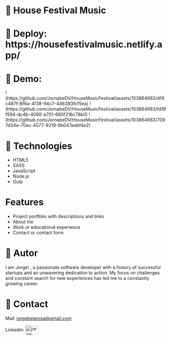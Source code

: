 
<h1>📌 House Festival Music</h1>  

<h1>📌  Deploy: https://housefestivalmusic.netlify.app/  </h1>

<h1>📌  Demo: </h1>
!(https://github.com/JornabeDV/HouseMusicFestival/assets/103864663/df9c487f-8f6a-4f38-94c7-446383fcf5ea)
!(https://github.com/JornabeDV/HouseMusicFestival/assets/103864663/fd19f594-dc4b-4090-a701-660f216c78b0)
!(https://github.com/JornabeDV/HouseMusicFestival/assets/103864663/7097d34e-70ac-4577-9219-8b047eabf4e2)


<h1>📌 Technologies </h1>

- HTML5
- SASS
- JavaScript
- Node.js
- Gulp

<h1> Features </h1>

- Project portfolio with descriptions and links
- About me
- Work or educational experience
- Contact or contact form

<h1>📌 Autor </h1>

I am Jorge! , a passionate software developer with a history of successful startups and an unwavering dedication to action. My focus on challenges and constant search for new experiences has led me to a constantly growing career.

<h1>📌 Contact </h1>

Mail: jorgebejarosa@gmail.com
<p align="left"> Linkedin: 
<a href="https://www.linkedin.com/in/jorge-nahuel-beja-rosa/?locale=en_US" target="blank"><img align="center" src="https://raw.githubusercontent.com/rahuldkjain/github-profile-readme-generator/master/src/images/icons/Social/linked-in-alt.svg" alt="jorge nahuel beja rosa" height="30" width="40" /></a>
</p>


